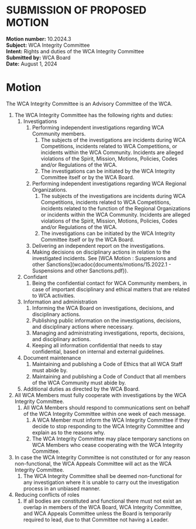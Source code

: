 # SUBMISSION OF PROPOSED MOTION

**Motion number:** 10.2024.3  
**Subject:** WCA Integrity Committee  
**Intent:** Rights and duties of the WCA Integrity Committee  
**Submitted by:** WCA Board  
**Date:** August 1, 2024   

# Motion

The WCA Integrity Committee is an Advisory Committee of the WCA.

1. The WCA Integrity Committee has the following rights and duties:
   1. Investigations
      1. Performing independent investigations regarding WCA Community members.
         1. The subjects of the investigations are incidents during WCA Competitions, incidents related to WCA Competitions, or incidents within the WCA Community. Incidents are alleged violations of the Spirit, Mission, Motions, Policies, Codes and/or Regulations of the WCA.
         2. The investigations can be initiated by the WCA Integrity Committee itself or by the WCA Board.
      2. Performing independent investigations regarding WCA Regional Organizations.
         1. The subjects of the investigations are incidents during WCA Competitions, incidents related to WCA Competitions, incidents related to the function of the Regional Organizations or incidents within the WCA Community. Incidents are alleged violations of the Spirit, Mission, Motions, Policies, Codes and/or Regulations of the WCA.
         2. The investigations can be initiated by the WCA Integrity Committee itself or by the WCA Board.
      3. Delivering an independent report on the investigations.
      4. Making decisions on disciplinary actions in relation to the investigated incidents. See [WCA Motion : Suspensions and other Sanctions](wcadoc{documents/motions/15.2022.1 - Suspensions and other Sanctions.pdf}).
   2. Confidant
      1. Being the confidential contact for WCA Community members, in case of important disciplinary and ethical matters that are related to WCA activities.
   3. Information and administration
      1. Informing the WCA Board on investigations, decisions, and disciplinary actions.
      2. Publishing public information on the investigations, decisions, and disciplinary actions where necessary.
      3. Managing and administrating investigations, reports, decisions, and disciplinary actions.
      4. Keeping all information confidential that needs to stay confidential, based on internal and external guidelines.
   4. Document maintenance
      1. Maintaining and publishing a Code of Ethics that all WCA Staff must abide by.
      2. Maintaining and publishing a Code of Conduct that all members of the WCA Community must abide by.
   5. Additional duties as directed by the WCA Board. 
2. All WCA Members must fully cooperate with investigations by the WCA Integrity Committee.
   1. All WCA Members should respond to communications sent on behalf of the WCA Integrity Committee within one week of each message.
      1. A WCA Member must inform the WCA Integrity Committee if they decide to stop responding to the WCA Integrity Committee and explain as to the reasons why.
      2. The WCA Integrity Committee may place temporary sanctions on WCA Members who cease cooperating with the WCA Integrity Committee.
3. In case the WCA Integrity Committee is not constituted or for any reason non-functional, the WCA Appeals Committee will act as the WCA Integrity Committee.
   1. The WCA Integrity Committee shall be deemed non-functional for any investigation where it is unable to carry out the investigation process in an unbiased manner.
4. Reducing conflicts of roles
   1. If all bodies are constituted and functional there must not exist an overlap in members of the WCA Board, WCA Integrity Committee, and WCA Appeals Committee unless the Board is temporarily required to lead, due to that Committee not having a Leader.
